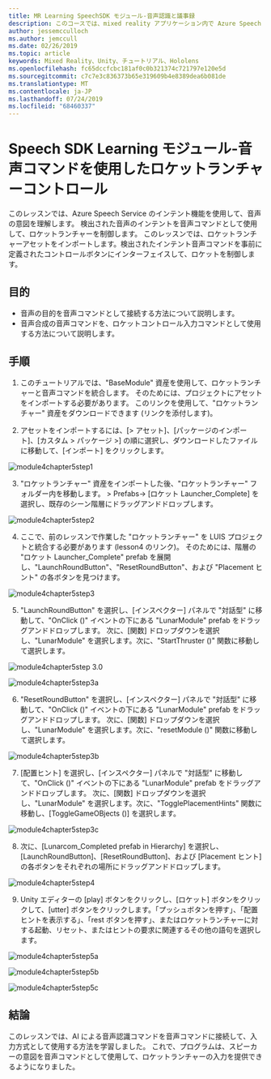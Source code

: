```yaml
---
title: MR Learning SpeechSDK モジュール-音声認識と議事録
description: このコースでは、mixed reality アプリケーション内で Azure Speech SDK を実装する方法について説明します。
author: jessemcculloch
ms.author: jemccull
ms.date: 02/26/2019
ms.topic: article
keywords: Mixed Reality、Unity、チュートリアル、Hololens
ms.openlocfilehash: fc65dccfcbc181af0c0b321374c721797e120e5d
ms.sourcegitcommit: c7c7e3c836373b65e319609b4e8389dea6b081de
ms.translationtype: MT
ms.contentlocale: ja-JP
ms.lasthandoff: 07/24/2019
ms.locfileid: "68460337"
---
```

# <a name="speech-sdk-learning-module---rocket-launcher-control-using-speech-commands"></a>Speech SDK Learning モジュール-音声コマンドを使用したロケットランチャーコントロール

このレッスンでは、Azure Speech Service のインテント機能を使用して、音声の意図を理解します。 検出された音声のインテントを音声コマンドとして使用して、ロケットランチャーを制御します。 このレッスンでは、ロケットランチャーアセットをインポートします。検出されたインテント音声コマンドを事前に定義されたコントロールボタンにインターフェイスして、ロケットを制御します。 

## <a name="objectives"></a>目的

- 音声の目的を音声コマンドとして接続する方法について説明します。
- 音声合成の音声コマンドを、ロケットコントロール入力コマンドとして使用する方法について説明します。

## <a name="instructions"></a>手順
1. このチュートリアルでは、"BaseModule" 資産を使用して、ロケットランチャーと音声コマンドを統合します。 そのためには、プロジェクトにアセットをインポートする必要があります。 このリンクを使用して、"ロケットランチャー" 資産をダウンロードできます (リンクを添付します)。 

2. アセットをインポートするには、[> アセット]、[パッケージのインポート]、[カスタム > パッケージ >] の順に選択し、ダウンロードしたファイルに移動して、[インポート] をクリックします。

![module4chapter5step1](images/module4chapter5step1.PNG)

3. "ロケットランチャー" 資産をインポートした後、"ロケットランチャー" フォルダー内を移動します。 > Prefabs-> [ロケット Launcher_Complete] を選択し、既存のシーン階層にドラッグアンドドロップします。

![module4chapter5step2](images/module4chapter5step2.PNG)

4. ここで、前のレッスンで作業した "ロケットランチャー" を LUIS プロジェクトと統合する必要があります (lesson4 のリンク)。 そのためには、階層の "ロケット Launcher_Complete" prefab を展開し、"LaunchRoundButton"、"ResetRoundButton"、および "Placement ヒント" の各ボタンを見つけます。

![module4chapter5step3](images/module4chapter5step3.PNG)

5. "LaunchRoundButton" を選択し、[インスペクター] パネルで "対話型" に移動して、"OnClick ()" イベントの下にある "LunarModule" prefab をドラッグアンドドロップします。 次に、[関数] ドロップダウンを選択し、"LunarModule" を選択します。次に、"StartThruster ()" 関数に移動して選択します。

![module4chapter5step 3.0](images/module4chapter5step3.0.PNG)

![module4chapter5step3a](images/module4chapter5step3a.PNG)

6. "ResetRoundButton" を選択し、[インスペクター] パネルで "対話型" に移動して、"OnClick ()" イベントの下にある "LunarModule" prefab をドラッグアンドドロップします。 次に、[関数] ドロップダウンを選択し、"LunarModule" を選択します。次に、"resetModule ()" 関数に移動して選択します。

![module4chapter5step3b](images/module4chapter5step3b.PNG)

7. [配置ヒント] を選択し、[インスペクター] パネルで "対話型" に移動して、"OnClick ()" イベントの下にある "LunarModule" prefab をドラッグアンドドロップします。 次に、[関数] ドロップダウンを選択し、"LunarModule" を選択します。次に、"TogglePlacementHints" 関数に移動し、[ToggleGameOBjects ()] を選択します。

![module4chapter5step3c](images/module4chapter5step3c.PNG)

8.  次に、[Lunarcom_Completed prefab in Hierarchy] を選択し、[LaunchRoundButton]、[ResetRoundButton]、および [Placement ヒント] の各ボタンをそれぞれの場所にドラッグアンドドロップします。

![module4chapter5step4](images/module4chapter5step4.PNG)

9. Unity エディターの [play] ボタンをクリックし、[ロケット] ボタンをクリックして、[utter] ボタンをクリックします。「プッシュボタンを押す」、「配置ヒントを表示する」、「rest ボタンを押す」、またはロケットランチャーに対する起動、リセット、またはヒントの要求に関連するその他の語句を選択します。

![module4chapter5step5a](images/module4chapter5step5a.PNG)

![module4chapter5step5b](images/module4chapter5step5b.PNG)

![module4chapter5step5c](images/module4chapter5step5c.PNG)

## <a name="congratulations"></a>結論

このレッスンでは、AI による音声認識コマンドを音声コマンドに接続して、入力方式として使用する方法を学習しました。 これで、プログラムは、スピーカーの意図を音声コマンドとして使用して、ロケットランチャーの入力を提供できるようになりました。

